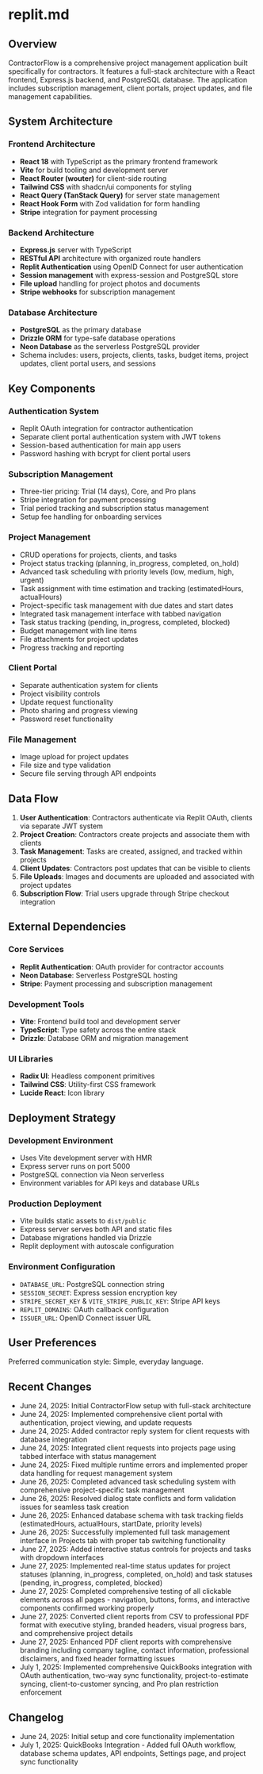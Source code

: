 # replit.md

## Overview

ContractorFlow is a comprehensive project management application built specifically for contractors. It features a full-stack architecture with a React frontend, Express.js backend, and PostgreSQL database. The application includes subscription management, client portals, project updates, and file management capabilities.

## System Architecture

### Frontend Architecture
- **React 18** with TypeScript as the primary frontend framework
- **Vite** for build tooling and development server
- **React Router (wouter)** for client-side routing
- **Tailwind CSS** with shadcn/ui components for styling
- **React Query (TanStack Query)** for server state management
- **React Hook Form** with Zod validation for form handling
- **Stripe** integration for payment processing

### Backend Architecture
- **Express.js** server with TypeScript
- **RESTful API** architecture with organized route handlers
- **Replit Authentication** using OpenID Connect for user authentication
- **Session management** with express-session and PostgreSQL store
- **File upload** handling for project photos and documents
- **Stripe webhooks** for subscription management

### Database Architecture
- **PostgreSQL** as the primary database
- **Drizzle ORM** for type-safe database operations
- **Neon Database** as the serverless PostgreSQL provider
- Schema includes: users, projects, clients, tasks, budget items, project updates, client portal users, and sessions

## Key Components

### Authentication System
- Replit OAuth integration for contractor authentication
- Separate client portal authentication system with JWT tokens
- Session-based authentication for main app users
- Password hashing with bcrypt for client portal users

### Subscription Management
- Three-tier pricing: Trial (14 days), Core, and Pro plans
- Stripe integration for payment processing
- Trial period tracking and subscription status management
- Setup fee handling for onboarding services

### Project Management
- CRUD operations for projects, clients, and tasks
- Project status tracking (planning, in_progress, completed, on_hold)
- Advanced task scheduling with priority levels (low, medium, high, urgent)
- Task assignment with time estimation and tracking (estimatedHours, actualHours)
- Project-specific task management with due dates and start dates
- Integrated task management interface with tabbed navigation
- Task status tracking (pending, in_progress, completed, blocked)
- Budget management with line items
- File attachments for project updates
- Progress tracking and reporting

### Client Portal
- Separate authentication system for clients
- Project visibility controls
- Update request functionality
- Photo sharing and progress viewing
- Password reset functionality

### File Management
- Image upload for project updates
- File size and type validation
- Secure file serving through API endpoints

## Data Flow

1. **User Authentication**: Contractors authenticate via Replit OAuth, clients via separate JWT system
2. **Project Creation**: Contractors create projects and associate them with clients
3. **Task Management**: Tasks are created, assigned, and tracked within projects
4. **Client Updates**: Contractors post updates that can be visible to clients
5. **File Uploads**: Images and documents are uploaded and associated with project updates
6. **Subscription Flow**: Trial users upgrade through Stripe checkout integration

## External Dependencies

### Core Services
- **Replit Authentication**: OAuth provider for contractor accounts
- **Neon Database**: Serverless PostgreSQL hosting
- **Stripe**: Payment processing and subscription management

### Development Tools
- **Vite**: Frontend build tool and development server
- **TypeScript**: Type safety across the entire stack
- **Drizzle**: Database ORM and migration management

### UI Libraries
- **Radix UI**: Headless component primitives
- **Tailwind CSS**: Utility-first CSS framework
- **Lucide React**: Icon library

## Deployment Strategy

### Development Environment
- Uses Vite development server with HMR
- Express server runs on port 5000
- PostgreSQL connection via Neon serverless
- Environment variables for API keys and database URLs

### Production Deployment
- Vite builds static assets to `dist/public`
- Express server serves both API and static files
- Database migrations handled via Drizzle
- Replit deployment with autoscale configuration

### Environment Configuration
- `DATABASE_URL`: PostgreSQL connection string
- `SESSION_SECRET`: Express session encryption key
- `STRIPE_SECRET_KEY` & `VITE_STRIPE_PUBLIC_KEY`: Stripe API keys
- `REPLIT_DOMAINS`: OAuth callback configuration
- `ISSUER_URL`: OpenID Connect issuer URL

## User Preferences

Preferred communication style: Simple, everyday language.

## Recent Changes

- June 24, 2025: Initial ContractorFlow setup with full-stack architecture
- June 24, 2025: Implemented comprehensive client portal with authentication, project viewing, and update requests
- June 24, 2025: Added contractor reply system for client requests with database integration
- June 24, 2025: Integrated client requests into projects page using tabbed interface with status management
- June 24, 2025: Fixed multiple runtime errors and implemented proper data handling for request management system
- June 26, 2025: Completed advanced task scheduling system with comprehensive project-specific task management
- June 26, 2025: Resolved dialog state conflicts and form validation issues for seamless task creation
- June 26, 2025: Enhanced database schema with task tracking fields (estimatedHours, actualHours, startDate, priority levels)
- June 26, 2025: Successfully implemented full task management interface in Projects tab with proper tab switching functionality
- June 27, 2025: Added interactive status controls for projects and tasks with dropdown interfaces
- June 27, 2025: Implemented real-time status updates for project statuses (planning, in_progress, completed, on_hold) and task statuses (pending, in_progress, completed, blocked)
- June 27, 2025: Completed comprehensive testing of all clickable elements across all pages - navigation, buttons, forms, and interactive components confirmed working properly
- June 27, 2025: Converted client reports from CSV to professional PDF format with executive styling, branded headers, visual progress bars, and comprehensive project details
- June 27, 2025: Enhanced PDF client reports with comprehensive branding including company tagline, contact information, professional disclaimers, and fixed header formatting issues
- July 1, 2025: Implemented comprehensive QuickBooks integration with OAuth authentication, two-way sync functionality, project-to-estimate syncing, client-to-customer syncing, and Pro plan restriction enforcement

## Changelog

- June 24, 2025: Initial setup and core functionality implementation
- July 1, 2025: QuickBooks Integration - Added full OAuth workflow, database schema updates, API endpoints, Settings page, and project sync functionality